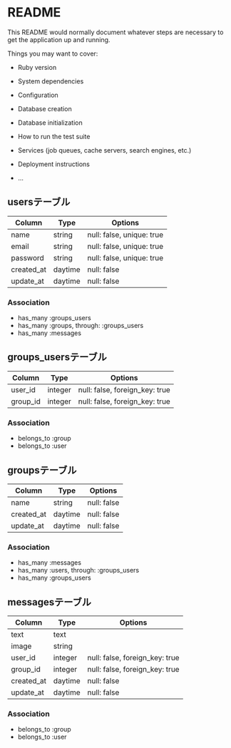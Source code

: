 # README

This README would normally document whatever steps are necessary to get the
application up and running.

Things you may want to cover:

* Ruby version

* System dependencies

* Configuration

* Database creation

* Database initialization

* How to run the test suite

* Services (job queues, cache servers, search engines, etc.)

* Deployment instructions

* ...

## usersテーブル

|Column|Type|Options|
|-----|-----|-----|
|name|string|null: false, unique: true|
|email|string|null: false, unique: true|
|password|string|null: false, unique: true|
|created_at|daytime|null: false|
|update_at|daytime|null: false|

### Association
- has_many :groups_users
- has_many :groups, through: :groups_users
- has_many :messages

## groups_usersテーブル

|Column|Type|Options|
|------|----|-------|
|user_id|integer|null: false, foreign_key: true|
|group_id|integer|null: false, foreign_key: true|

### Association
- belongs_to :group
- belongs_to :user

## groupsテーブル

|Column|Type|Options|
|-----|-----|-----|
|name|string|null: false|
|created_at|daytime|null: false|
|update_at|daytime|null: false|

### Association
- has_many :messages
- has_many :users, through: :groups_users
- has_many :groups_users

## messagesテーブル

|Column|Type|Options|
|-----|-----|-----|
|text|text||
|image|string||
|user_id|integer|null: false, foreign_key: true|
|group_id|integer|null: false, foreign_key: true|
|created_at|daytime|null: false|
|update_at|daytime|null: false|

### Association
- belongs_to :group
- belongs_to :user